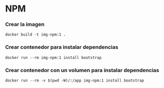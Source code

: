 # NPM

### Crear la imagen
```
docker build -t img-npm:1 .
```

### Crear contenedor para instalar dependencias
```
docker run --rm img-npm:1 install bootstrap
```

### Crear contenedor con un volumen para instalar dependencias
```
docker run --rm -v $(pwd -W)/:/app img-npm:1 install bootstrap
```